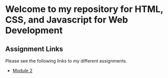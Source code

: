 # Welcome to my repository for HTML, CSS, and Javascript for Web Development

## Assignment Links
Please see the following links to my different assignments.
- [Module 2](https://finn-dodgson.github.io/coursera-WebDevCourse/module2-assignment/index.html)
